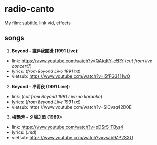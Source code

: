 # radio-canto
My film: subtitle, link vid, effects

## songs
1. **Beyond - 誰伴我闖盪 (1991 Live):**
  - link: https://www.youtube.com/watch?v=QAtqKY-e5RY (*cut from live concert?*)
  - lyrics: (*from Beyond Live 1991 txt*)
  - vietsub:  https://www.youtube.com/watch?v=l5fFG3411wQ

2. **Beyond - 冷雨夜 (1991 Live):**
  - link: (*cut from Beyond 1991 Live no karaoke*)
  - lyrics: (*from Beyond Live 1991 txt*)
  - vietsub: https://www.youtube.com/watch?v=SlCysg42D0E

3. **梅艷芳 - 夕陽之歌 (1989):**
  - link: https://www.youtube.com/watch?v=pDSrS-TBys4
  - lyrics: (*.md*)
  - vietsub: https://www.youtube.com/watch?v=vsab9AP2SXU
